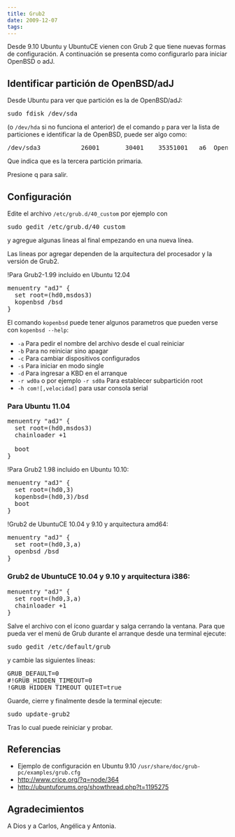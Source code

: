 ```yaml
---
title: Grub2
date: 2009-12-07
tags:
---
```

Desde 9.10 Ubuntu y UbuntuCE vienen con Grub 2 que tiene nuevas formas de configuración. A continuación se presenta como configurarlo para iniciar OpenBSD o adJ.

## Identificar partición de OpenBSD/adJ

Desde Ubuntu para ver que partición es la de OpenBSD/adJ:
<pre>
sudo fdisk /dev/sda
</pre>
(o ```/dev/hda``` si no funciona el anterior) de el comando ```p``` para ver la lista de particiones e identificar la de OpenBSD, puede ser algo como:

<pre>
/dev/sda3           26001       30401    35351001   a6  OpenBSD
</pre>

Que indica que es la tercera partición primaria.  

Presione q para salir. 

## Configuración

Edite el archivo ```/etc/grub.d/40_custom``` por ejemplo con
<pre>
sudo gedit /etc/grub.d/40_custom
</pre>

y agregue algunas lineas al final empezando en una nueva línea.

Las lineas por agregar dependen de la arquitectura del procesador y la versión de Grub2. 

!Para Grub2-1.99 incluido en Ubuntu 12.04
<pre>
menuentry "adJ" {
  set root=(hd0,msdos3)
  kopenbsd /bsd
} 
</pre>

El comando ```kopenbsd``` puede tener algunos parametros que pueden verse con ```kopenbsd --help```:

- ```-a``` Para pedir el nombre del archivo desde el cual reiniciar
- ```-b``` Para no reiniciar sino apagar
- ```-c``` Para cambiar dispositivos configurados
- ```-s``` Para iniciar en modo single
- ```-d``` Para ingresar a KBD en el arranque
- ```-r wd0a``` o por ejemplo  ```-r sd0a``` Para establecer subpartición root
- ```-h com![,velocidad]``` para usar consola serial 

### Para Ubuntu 11.04
<pre>
menuentry "adJ" {
  set root=(hd0,msdos3)
  chainloader +1

  boot
} 
</pre>
!Para Grub2 1.98 incluido en Ubuntu 10.10:
<pre>
menuentry "adJ" {
  set root=(hd0,3)
  kopenbsd=(hd0,3)/bsd
  boot
}
</pre>

!Grub2 de UbuntuCE 10.04 y 9.10 y arquitectura amd64:

<pre>
menuentry "adJ" {
  set root=(hd0,3,a)
  openbsd /bsd
}
</pre>

### Grub2 de UbuntuCE 10.04 y 9.10 y arquitectura i386:

<pre>
menuentry "adJ" {
  set root=(hd0,3,a)
  chainloader +1
}
</pre>


Salve el archivo con el ícono guardar y salga cerrando la ventana. Para que pueda ver el menú de Grub durante el arranque desde una terminal ejecute:

<pre>
sudo gedit /etc/default/grub
</pre>

y cambie las siguientes líneas:
<pre>
GRUB_DEFAULT=0
#!GRUB_HIDDEN_TIMEOUT=0
!GRUB_HIDDEN_TIMEOUT_QUIET=true
</pre>

Guarde, cierre y finalmente desde la terminal ejecute:

<pre>
sudo update-grub2
</pre>

Tras lo cual puede reiniciar y probar.



## Referencias
* Ejemplo de configuración en Ubuntu 9.10 ```/usr/share/doc/grub-pc/examples/grub.cfg```
* http://www.crice.org/?q=node/364
* http://ubuntuforums.org/showthread.php?t=1195275

## Agradecimientos

A Dios y a Carlos, Angélica y Antonia.
